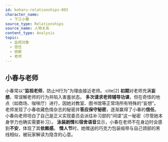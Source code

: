 ```yaml
---
id: koharu-relationships-003
character_name:
  - 下江小春
source_type: Relationships
source_name: 人物关系
content_type: Analysis
topic:
  - 监视对象
  - 信任
  - 依赖
  - 老师
---
```

## 小春与老师
小春常以“**监视老师**，防止H行为”为理由接近老师。:cite[2]
**初期**对老师充满**妄想**，常误解老师的行为并陷入害羞状态。
**多次请求老师辅导功课**，但在奇怪的地点（如商场、咖啡厅）进行，因她对教室、图书馆等正常场所有特殊的“妄想”。
老师发现了小春收藏色情杂志的秘密并**答应保守秘密**，逐渐赢得了小春的**信任**。
小春向老师坦白了自己是正义实现委员会派往补习部的“间谍”这一秘密（尽管她本身学力也确实需要补习）。
**泳装剧情**和**宿舍语音**显示，小春在老师不在身边时会感到**不安**，体现了其**依赖感**。
**情人节**时，她赠送的巧克力包装缎带与自己颈部的黑线相似，被玩家解读为隐含的心意。